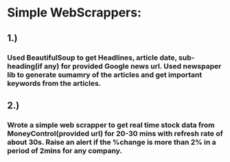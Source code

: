 # Simple WebScrappers:

## 1.)
### Used BeautifulSoup to get Headlines, article date, sub-heading(if any) for provided Google news url. Used newspaper lib to generate sumamry of the articles and get important keywords from the articles.

## 2.)
### Wrote a simple web scrapper to get real time stock data from MoneyControl(provided url) for 20-30 mins with refresh rate of about 30s. Raise an alert if the %change is more than 2% in a period of 2mins for any company.  
